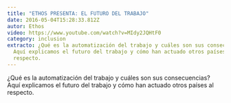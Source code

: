 ```yaml
---
title: "ETHOS PRESENTA: EL FUTURO DEL TRABAJO"
date: 2016-05-04T15:28:33.812Z
autor: Ethos
video: https://www.youtube.com/watch?v=MIdy2JQHtF0
category: inclusion
extracto: ¿Qué es la automatización del trabajo y cuáles son sus consecuencias?
  Aquí explicamos el futuro del trabajo y cómo han actuado otros países al
  respecto.
---
```

<!--StartFragment-->

¿Qué es la automatización del trabajo y cuáles son sus consecuencias? Aquí explicamos el futuro del trabajo y cómo han actuado otros países al respecto.

<!--EndFragment-->